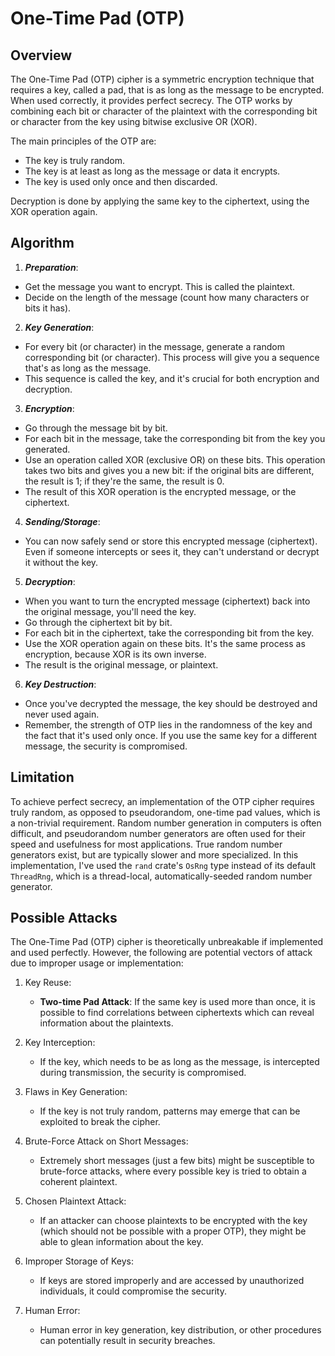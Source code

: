 # One-Time Pad (OTP)

## Overview

The One-Time Pad (OTP) cipher is a symmetric encryption technique that requires a key, called a pad, that is as long as the message to be encrypted. When used correctly, it provides perfect secrecy. The OTP works by combining each bit or character of the plaintext with the corresponding bit or character from the key using bitwise exclusive OR (XOR).

The main principles of the OTP are:

* The key is truly random.
* The key is at least as long as the message or data it encrypts.
* The key is used only once and then discarded.

Decryption is done by applying the same key to the ciphertext, using the XOR operation again.

## Algorithm

1. ***Preparation***:

* Get the message you want to encrypt. This is called the plaintext.
* Decide on the length of the message (count how many characters or bits it has).

2. ***Key Generation***:

* For every bit (or character) in the message, generate a random corresponding bit (or character). This process will give you a sequence that's as long as the message.
* This sequence is called the key, and it's crucial for both encryption and decryption.

3. ***Encryption***:

* Go through the message bit by bit.
* For each bit in the message, take the corresponding bit from the key you generated.
* Use an operation called XOR (exclusive OR) on these bits. This operation takes two bits and gives you a new bit: if the original bits are different, the result is 1; if they're the same, the result is 0.
* The result of this XOR operation is the encrypted message, or the ciphertext.

4. ***Sending/Storage***:

* You can now safely send or store this encrypted message (ciphertext). Even if someone intercepts or sees it, they can't understand or decrypt it without the key.

5. ***Decryption***:

* When you want to turn the encrypted message (ciphertext) back into the original message, you'll need the key.
* Go through the ciphertext bit by bit.
* For each bit in the ciphertext, take the corresponding bit from the key.
* Use the XOR operation again on these bits. It's the same process as encryption, because XOR is its own inverse.
* The result is the original message, or plaintext.

6. ***Key Destruction***:

* Once you've decrypted the message, the key should be destroyed and never used again.
* Remember, the strength of OTP lies in the randomness of the key and the fact that it's used only once. If you use the same key for a different message, the security is compromised.

## Limitation

To achieve perfect secrecy, an implementation of the OTP cipher requires truly random, as opposed to pseudorandom, one-time pad values, which is a non-trivial requirement. Random number generation in computers is often difficult, and pseudorandom number generators are often used for their speed and usefulness for most applications. True random number generators exist, but are typically slower and more specialized. In this implementation, I've used the `rand` crate's `OsRng` type instead of its default `ThreadRng`, which is a thread-local, automatically-seeded random number generator.

## Possible Attacks

The One-Time Pad (OTP) cipher is theoretically unbreakable if implemented and used perfectly. However, the following are potential vectors of attack due to improper usage or implementation:

1. Key Reuse:

    * **Two-time Pad Attack**: If the same key is used more than once, it is possible to find correlations between ciphertexts which can reveal information about the plaintexts.

2. Key Interception:

    * If the key, which needs to be as long as the message, is intercepted during transmission, the security is compromised.

3. Flaws in Key Generation:

    * If the key is not truly random, patterns may emerge that can be exploited to break the cipher.

4. Brute-Force Attack on Short Messages:

    * Extremely short messages (just a few bits) might be susceptible to brute-force attacks, where every possible key is tried to obtain a coherent plaintext.

5. Chosen Plaintext Attack:

    * If an attacker can choose plaintexts to be encrypted with the key (which should not be possible with a proper OTP), they might be able to glean information about the key.

6. Improper Storage of Keys:

    * If keys are stored improperly and are accessed by unauthorized individuals, it could compromise the security.

7. Human Error:

    * Human error in key generation, key distribution, or other procedures can potentially result in security breaches.
